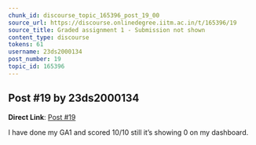 ```yaml
---
chunk_id: discourse_topic_165396_post_19_00
source_url: https://discourse.onlinedegree.iitm.ac.in/t/165396/19
source_title: Graded assignment 1 - Submission not shown
content_type: discourse
tokens: 61
username: 23ds2000134
post_number: 19
topic_id: 165396
---
```


## Post #19 by 23ds2000134

**Direct Link**: [Post #19](https://discourse.onlinedegree.iitm.ac.in/t/165396/19)

I have done my GA1 and scored 10/10 still it’s showing 0 on my dashboard.
